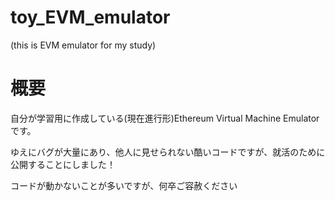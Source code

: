 # toy_EVM_emulator
(this is EVM emulator for my study)

# 概要
自分が学習用に作成している(現在進行形)Ethereum Virtual Machine Emulatorです。

ゆえにバグが大量にあり、他人に見せられない酷いコードですが、就活のために公開することにしました！

コードが動かないことが多いですが、何卒ご容赦ください


